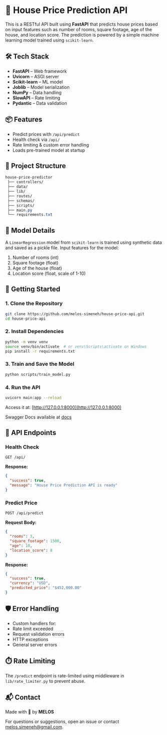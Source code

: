 # 🏡 House Price Prediction API

This is a RESTful API built using **FastAPI** that predicts house prices based on input features such as number of rooms, square footage, age of the house, and location score. The prediction is powered by a simple machine learning model trained using `scikit-learn`.

## 🛠️ Tech Stack

- **FastAPI** – Web framework
- **Uvicorn** – ASGI server
- **Scikit-learn** – ML model
- **Joblib** – Model serialization
- **NumPy** – Data handling
- **SlowAPI** – Rate limiting
- **Pydantic** – Data validation

## 📦 Features

- Predict prices with `/api/predict`
- Health check via `/api/`
- Rate limiting & custom error handling
- Loads pre-trained model at startup

## 🧩 Project Structure

```css
house-price-predictor
 ├── controllers/ 
 ├── data/ 
 ├── lib/ 
 ├── routes/ 
 ├── schemas/ 
 ├── scripts/ 
 ├── main.py
 └── requirements.txt

```

## 🧠 Model Details

A `LinearRegression` model from `scikit-learn` is trained using synthetic data and saved as a pickle file. Input features for the model:

1. Number of rooms (int)
2. Square footage (float)
3. Age of the house (float)
4. Location score (float, scale of 1-10)

## 🚀 Getting Started

### 1. Clone the Repository

```bash
git clone https://github.com/melos-simeneh/house-price-api.git
cd house-price-api
```

### 2. Install Dependencies

```bash
python -m venv venv
source venv/bin/activate  # or venv\Scripts\activate on Windows
pip install -r requirements.txt
```

### 3. Train and Save the Model

```bash
python scripts/train_model.py
```

### 4. Run the API

```bash
uvicorn main:app --reload
```

Access it at: [http://127.0.0.1:8000](http://127.0.0.1:8000)

Swagger Docs available at [docs](http://127.0.0.1:8000/docs)

## 📮 API Endpoints

### Health Check

```http
GET /api/
```

**Response:**

```json
{
  "success": true,
  "message": "House Price Prediction API is ready"
}
```

### Predict Price

```http
POST /api/predict
```

**Request Body:**

```json
{
  "rooms": 3,
  "square_footage": 1500,
  "age": 10,
  "location_score": 8
}
```

**Response:**

```json
{
  "success": true,
  "currency": "USD",
  "predicted_price": "$452,000.00"
}
```

## 🛡️ Error Handling

- Custom handlers for:
- Rate limit exceeded
- Request validation errors
- HTTP exceptions
- General server errors

## ⏱️ Rate Limiting

The `/predict` endpoint is rate-limited using middleware in `lib/rate_limiter.py` to prevent abuse.

## 📬 Contact

Made with 💚 by **MELOS**

For questions or suggestions, open an issue or contact [melos.simeneh@gmail.com](melos.simeneh@gmail.com).
